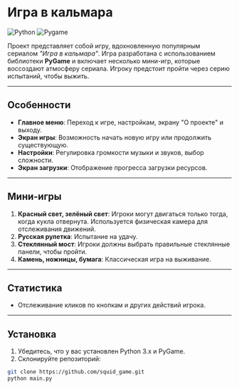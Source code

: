 # **Игра в кальмара**

![Python](https://img.shields.io/badge/Python-3.x-blue)
![Pygame](https://img.shields.io/badge/Pygame-2.x-green)

Проект представляет собой игру, вдохновленную популярным сериалом *"Игра в кальмара"*. Игра разработана с использованием библиотеки **PyGame** и включает несколько мини-игр, которые воссоздают атмосферу сериала. Игроку предстоит пройти через серию испытаний, чтобы выжить.

---

## **Особенности**

- **Главное меню**: Переход к игре, настройкам, экрану "О проекте" и выходу.
- **Экран игры**: Возможность начать новую игру или продолжить существующую.
- **Настройки**: Регулировка громкости музыки и звуков, выбор сложности.
- **Экран загрузки**: Отображение прогресса загрузки ресурсов.

---

## **Мини-игры**

1. **Красный свет, зелёный свет**: Игроки могут двигаться только тогда, когда кукла отвернута. Используется физическая камера для отслеживания движений.
2. **Русская рулетка**: Испытание на удачу.
3. **Стеклянный мост**: Игроки должны выбрать правильные стеклянные панели, чтобы пройти.
4. **Камень, ножницы, бумага**: Классическая игра на выживание.

---

## **Статистика**

- Отслеживание кликов по кнопкам и других действий игрока.

---

## **Установка**

1. Убедитесь, что у вас установлен Python 3.x и PyGame.
2. Склонируйте репозиторий:

```bash
git clone https://github.com/squid_game.git
python main.py
```
